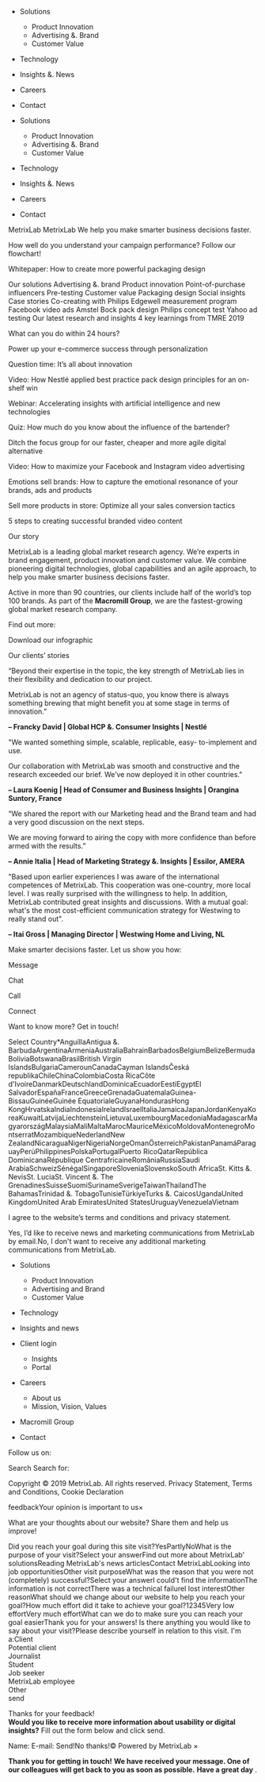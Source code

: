 *   Solutions
    *   Product Innovation
    *   Advertising &. Brand
    *   Customer Value
*   Technology
*   Insights &. News
*   Careers
*   Contact

*   Solutions
    *   Product Innovation
    *   Advertising &. Brand
    *   Customer Value
*   Technology
*   Insights &. News
*   Careers
*   Contact

MetrixLab MetrixLab We help you make smarter business decisions faster.

How well do you understand your campaign performance? Follow our flowchart!

Whitepaper: How to create more powerful packaging design

Our solutions Advertising &. brand Product innovation Point-of-purchase influencers Pre-testing Customer value Packaging design Social insights Case stories Co-creating with Philips Edgewell measurement program Facebook video ads Amstel Bock pack design Philips concept test Yahoo ad testing Our latest research and insights 4 key learnings from TMRE 2019

What can you do within 24 hours?

Power up your e-commerce success through personalization

Question time: It’s all about innovation

Video: How Nestlé applied best practice pack design principles for an on-shelf win

Webinar: Accelerating insights with artificial intelligence and new technologies

Quiz: How much do you know about the influence of the bartender?

Ditch the focus group for our faster, cheaper and more agile digital alternative

Video: How to maximize your Facebook and Instagram video advertising

Emotions sell brands: How to capture the emotional resonance of your brands, ads and products

Sell more products in store: Optimize all your sales conversion tactics

5 steps to creating successful branded video content

Our story

MetrixLab is a leading global market research agency. We’re experts in brand engagement, product innovation and customer value. We combine pioneering digital technologies, global capabilities and an agile approach, to help you make smarter business decisions faster.

Active in more than 90 countries, our clients include half of the world’s top 100 brands. As part of the **Macromill Group**, we are the fastest-growing global market research company.

Find out more:

Download our infographic

Our clients’ stories

“Beyond their expertise in the topic, the key strength of MetrixLab lies in their flexibility and dedication to our project.

MetrixLab is not an agency of status-quo, you know there is always something brewing that might benefit you at some stage in terms of innovation.”

**– Francky David | Global HCP &. Consumer Insights | Nestlé**

"We wanted something simple, scalable, replicable, easy- to-implement and use.

Our collaboration with MetrixLab was smooth and constructive and the research exceeded our brief. We’ve now deployed it in other countries."

**– Laura Koenig | Head of Consumer and Business Insights | Orangina Suntory, France** 

“We shared the report with our Marketing head and the Brand team and had a very good discussion on the next steps.

We are moving forward to airing the copy with more confidence than before armed with the results.”

**– Annie Italia | Head of Marketing Strategy &. Insights | Essilor, AMERA**

"Based upon earlier experiences I was aware of the international competences of MetrixLab. This cooperation was one-country, more local level. I was really surprised with the willingness to help. In addition, MetrixLab contributed great insights and discussions. With a mutual goal: what's the most cost-efficient communication strategy for Westwing to really stand out".

**– Itai Gross | Managing Director | Westwing Home and Living, NL** 

Make smarter decisions faster. Let us show you how:

Message

Chat

Call

Connect

Want to know more? Get in touch!

Select Country\*AnguillaAntigua &. BarbudaArgentinaArmeniaAustraliaBahrainBarbadosBelgiumBelizeBermudaBoliviaBotswanaBrasilBritish Virgin IslandsBulgariaCamerounCanadaCayman IslandsČeská republikaChileChinaColombiaCosta RicaCôte d'IvoireDanmarkDeutschlandDominicaEcuadorEestiEgyptEl SalvadorEspañaFranceGreeceGrenadaGuatemalaGuinea-BissauGuinéeGuinée EquatorialeGuyanaHondurasHong KongHrvatskaIndiaIndonesiaIrelandIsraelItaliaJamaicaJapanJordanKenyaKoreaKuwaitLatvijaLiechtensteinLietuvaLuxembourgMacedoniaMadagascarMagyarországMalaysiaMaliMaltaMarocMauriceMéxicoMoldovaMontenegroMontserratMozambiqueNederlandNew ZealandNicaraguaNigerNigeriaNorgeOmanÖsterreichPakistanPanamáParaguayPerúPhilippinesPolskaPortugalPuerto RicoQatarRepública DominicanaRépublique CentrafricaineRomâniaRussiaSaudi ArabiaSchweizSénégalSingaporeSloveniaSlovenskoSouth AfricaSt. Kitts &. NevisSt. LuciaSt. Vincent &. The GrenadinesSuisseSuomiSurinameSverigeTaiwanThailandThe BahamasTrinidad &. TobagoTunisieTürkiyeTurks &. CaicosUgandaUnited KingdomUnited Arab EmiratesUnited StatesUruguayVenezuelaVietnam

I agree to the website’s terms and conditions and privacy statement.

Yes, I’d like to receive news and marketing communications from MetrixLab by email.No, I don't want to receive any additional marketing communications from MetrixLab.

*   Solutions
    *   Product Innovation
    *   Advertising and Brand
    *   Customer Value

*   Technology
*   Insights and news
*   Client login
    *   Insights
    *   Portal

*   Careers
    *   About us
    *   Mission, Vision, Values

*   Macromill Group
*   Contact

Follow us on:

Search Search for:

Copyright © 2019 MetrixLab. All rights reserved. Privacy Statement, Terms and Conditions, Cookie Declaration

feedbackYour opinion is important to us×

What are your thoughts about our website? Share them and help us improve!

Did you reach your goal during this site visit?YesPartlyNoWhat is the purpose of your visit?Select your answerFind out more about MetrixLab' solutionsReading MetrixLab's news articlesContact MetrixLabLooking into job opportunitiesOther visit purposeWhat was the reason that you were not (completely) successful?Select your answerI could't find the informationThe information is not correctThere was a technical failureI lost interestOther reasonWhat should we change about our website to help you reach your goal?How much effort did it take to achieve your goal?12345Very low effortVery much effortWhat can we do to make sure you can reach your goal easierThank you for your answers! Is there anything you would like to say about your visit?Please describe yourself in relation to this visit. I'm a:Client  
Potential client  
Journalist  
Student  
Job seeker  
MetrixLab employee  
Other  
send

Thanks for your feedback!  
**Would you like to receive more information about usability or digital insights?** Fill out the form below and click send.

Name: E-mail: Send!No thanks!© Powered by MetrixLab ×

**Thank you for getting in touch!** **We have received your message. One of our colleagues will get back to you as soon as possible.** **Have a great day** <iframe src="https://www.googletagmanager.com/ns.html?id=GTM-W3Z854N" height="0" width="0" style="display:none;visibility:hidden"></iframe>.